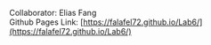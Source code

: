 Collaborator: Elias Fang  
Github Pages Link: [https://falafel72.github.io/Lab6/](https://falafel72.github.io/Lab6/)